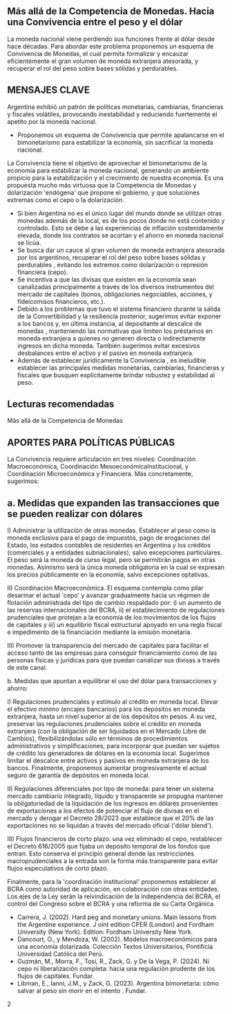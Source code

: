 ## Más allá de la Competencia de Monedas. Hacia una Convivencia entre el peso y el dólar

La moneda nacional viene perdiendo sus funciones frente al dólar desde hace décadas. Para abordar este problema proponemos un esquema de Convivencia de Monedas, el cual permita formalizar y encauzar eficientemente el gran volumen de moneda extranjera atesorada, y recuperar el rol del peso sobre bases sólidas y perdurables.

## MENSAJES CLAVE

Argentina exhibió un patrón de políticas monetarias, cambiarias, financieras y fiscales volátiles, provocando inestabilidad y reduciendo fuertemente el apetito por la moneda nacional.

- Proponemos un esquema de Convivencia que permite apalancarse en el bimonetarismo para estabilizar la economía, sin sacrificar la moneda nacional.

La Convivencia tiene el objetivo de aprovechar el bimonetarismo de la economía para estabilizar la moneda nacional, generando un ambiente propicio para la estabilización y el crecimiento de nuestra economía. Es una propuesta mucho más virtuosa que la Competencia de Monedas y dolarización 'endógena' que propone el gobierno, y que soluciones extremas como el cepo o la dolarización.

- Si bien Argentina no es el único lugar del mundo donde se utilizan otras monedas además de la local, es de los pocos donde no está contenido y controlado. Esto se debe a las experiencias de inflación sostenidamente elevada, donde los contratos se acortan y el ahorro en moneda nacional se licúa.
- Se busca dar un cauce al gran volumen de moneda extranjera atesorada por los argentinos, recuperar el rol del peso sobre bases sólidas y perdurables , evitando los extremos como dolarización o  represión financiera (cepo).
- Se incentiva a que las divisas que existen en la economía sean canalizadas principalmente a través de los diversos instrumentos del mercado de capitales (bonos, obligaciones negociables, acciones, y fideicomisos financieros, etc.).
- Debido a los problemas que tuvo el sistema financiero durante la salida de la Convertibilidad y la resiliencia posterior, sugerimos evitar exponer a los bancos y, en última instancia, al depositante al descalce de monedas , manteniendo las normativas que limiten los préstamos en moneda extranjera a quienes no generen directa o indirectamente ingresos en dicha moneda. También sugerimos evitar excesivos desbalances entre el activo y el pasivo en moneda extranjera.
- Además de establecer jurídicamente la Convivencia , es ineludible establecer las principales medidas monetarias, cambiarias, financieras y fiscales que busquen explícitamente brindar robustez y estabilidad al peso.

<!-- image -->

## Lecturas recomendadas

<!-- image -->

Más allá de la Competencia de Monedas

## APORTES PARA POLÍTICAS PÚBLICAS

La Convivencia requiere articulación en tres niveles: Coordinación Macroeconómica, Coordinación MesoeconómicaInstitucional, y Coordinación Microeconómica y Financiera. Más concretamente, sugerimos:

## a. Medidas que expanden las transacciones que se pueden realizar con dólares

I) Administrar la utilización de otras monedas. Establecer al peso como la moneda exclusiva para el pago de impuestos, pago de erogaciones del Estado, los estados contables de residentes en Argentina y los créditos (comerciales y a entidades subnacionales), salvo excepciones particulares. El peso será la moneda de curso legal, pero se permitirán pagos en otras monedas. Asimismo será la única moneda obligatoria en la cual se expresan los precios públicamente en la economía, salvo excepciones optativas.

II) Coordinación Macroeconómica. El esquema contempla como pilar desarmar el actual 'cepo' y avanzar gradualmente hacia un régimen de flotación administrada del tipo de cambio respaldado por: i) un aumento de las reservas internacionales del BCRA, ii) el establecimiento de regulaciones prudenciales que protejan a la economía de los movimientos de los flujos de capitales y iii) un equilibrio fiscal estructural apoyado  en una regla fiscal e impedimento de la financiación mediante la emisión monetaria.

III) Promover la transparencia del mercado de capitales para facilitar el acceso tanto de las empresas para conseguir financiamiento como de las personas físicas y jurídicas para que puedan canalizar sus divisas a través de este canal.

b. Medidas que apuntan a equilibrar el uso del dólar para transacciones y ahorro:

I) Regulaciones prudenciales y estímulo al crédito en moneda local. Elevar el efectivo mínimo (encajes bancarios) para los depósitos en moneda extranjera, hasta un nivel superior al de los depósitos en pesos. A su vez, preservar las regulaciones prudenciales sobre el crédito en moneda extranjera (con la obligación de ser liquidados en el Mercado Libre de Cambios), flexibilizándolas sólo en términos de procedimientos administrativos y simplificaciones, para incorporar que puedan ser sujetos de crédito los generadores de dólares en la economía local. Sugerimos limitar el descalce entre activos y pasivos en moneda extranjera de los bancos. Finalmente, proponemos aumentar progresivamente el actual seguro de garantía de depósitos en moneda local.

II) Regulaciones diferenciales por tipo de moneda: para tener un sistema mercado cambiario integrado, líquido y transparente se propugna mantener la obligatoriedad de la liquidación de los ingresos en dólares provenientes de exportaciones a los efectos de potenciar el flujo de divisas en el mercado y derogar el Decreto 28/2023 que establece que el 20% de las exportaciones no se liquidan a través del mercado oficial ('dólar blend').

III) Flujos financieros de corto plazo: una vez eliminado el cepo, restablecer el Decreto 616/2005 que fijaba un depósito temporal de los fondos que entran. Esto  conserva el principio general donde las  restricciones  macroprudenciales a la entrada son la forma más transparente para  evitar flujos especulativos de corto  plazo.

Finalmente, para la 'coordinación institucional' proponemos establecer al BCRA como autoridad de aplicación, en colaboración con otras entidades. Los ejes de la Ley serán la reivindicación de la independencia del BCRA, el control del Congreso sobre el BCRA y una reforma de su Carta Orgánica.

- Carrera, J. (2002). Hard peg and monetary unions. Main lessons from the Argentine experience. J oint edition CPER (London) and Fordham University (New York). Edition: Fordham University New York.
- Dancourt, O., y Mendoza, W. (2002). Modelos macroeconómicos para una economía dolarizada. Colección Textos Universitarios, Pontificia Universidad Católica del Perú.
- Guzmán, M., Morra, F., Tosi, R., Zack, G. y De la Vega, P. (2024). Ni cepo ni liberalización completa: hacia una regulación prudente de los flujos de capitales. Fundar.
- Libman, E., Ianni, J.M., y Zack, G. (2023). Argentina bimonetaria: cómo salvar al peso sin morir en el intento . Fundar.

2
